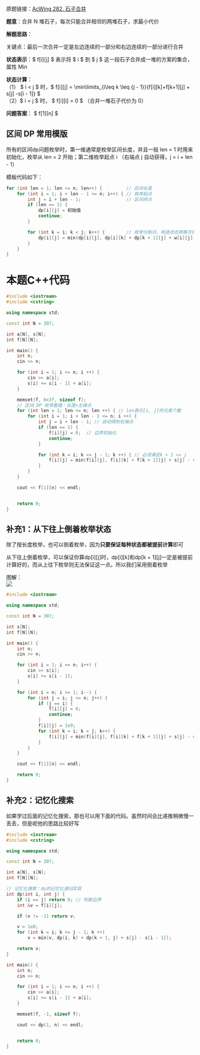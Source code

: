 原题链接：[AcWing 282. 石子合并](https://www.acwing.com/activity/content/problem/content/1007/1/)

**题意**：合并 N 堆石子，每次只能合并相邻的两堆石子，求最小代价

**解题思路**：

关键点：最后一次合并一定是左边连续的一部分和右边连续的一部分进行合并

**状态表示**：$ f[i][j] $ 表示将 $ i $ 到 $ j $ 这一段石子合并成一堆的方案的集合，属性 Min

**状态计算**：  
（1） $ i < j $ 时，$ f[i][j] = \min\limits_{i\leq k \leq {j - 1}}{f[i][k]+f[k+1][j] + s[j] -s[i - 1]} $  
（2）$ i = j $ 时， $ f[i][i] = 0 $ （合并一堆石子代价为 0）

**问题答案**： $ f[1][n] $

区间 DP 常用模版
----------

所有的区间dp问题枚举时，第一维通常是枚举区间长度，并且一般 len = 1 时用来初始化，枚举从 len = 2 开始；第二维枚举起点 i （右端点 j 自动获得，j = i + len - 1）

模板代码如下：

```cpp
for (int len = 1; len <= n; len++) {         // 区间长度
    for (int i = 1; i + len - 1 <= n; i++) { // 枚举起点
        int j = i + len - 1;                 // 区间终点
        if (len == 1) {
            dp[i][j] = 初始值
            continue;
        }

        for (int k = i; k < j; k++) {        // 枚举分割点，构造状态转移方程
            dp[i][j] = min(dp[i][j], dp[i][k] + dp[k + 1][j] + w[i][j]);
        }
    }
}
```

本题C++代码
=======

```cpp
#include <iostream>
#include <cstring>

using namespace std;

const int N = 307;

int a[N], s[N];
int f[N][N];

int main() {
    int n;
    cin >> n;

    for (int i = 1; i <= n; i ++) {
        cin >> a[i];
        s[i] += s[i - 1] + a[i];
    }

    memset(f, 0x3f, sizeof f);
    // 区间 DP 枚举套路：长度+左端点 
    for (int len = 1; len <= n; len ++) { // len表示[i, j]的元素个数
        for (int i = 1; i + len - 1 <= n; i ++) {
            int j = i + len - 1; // 自动得到右端点
            if (len == 1) {
                f[i][j] = 0;  // 边界初始化
                continue;
            }

            for (int k = i; k <= j - 1; k ++) { // 必须满足k + 1 <= j
                f[i][j] = min(f[i][j], f[i][k] + f[k + 1][j] + s[j] - s[i - 1]);
            }
        }
    }

    cout << f[1][n] << endl;


    return 0;
}
```

补充1：从下往上倒着枚举状态
--------------

除了按长度枚举，也可以倒着枚举，因为**只要保证每种状态都被提前计算**即可

从下往上倒着枚举，可以保证你算dp\[i\]\[j\]时，dp\[i\]\[k\]和dp\[k + 1\]\[j\]一定是被提前计算好的，而从上往下枚举则无法保证这一点。所以我们采用倒着枚举

图解：  
![](https://img-blog.csdnimg.cn/8b588b33240e452d973df0dc61798bc6.png)

```cpp
#include <iostream>

using namespace std;

const int N = 307;

int s[N];
int f[N][N];

int main() {
    int n;
    cin >> n;

    for (int i = 1; i <= n; i++) {
        cin >> s[i];
        s[i] += s[i - 1];
    }

    for (int i = n; i >= 1; i--) {
        for (int j = i; j <= n; j++) {
            if (j == i) {
                f[i][j] = 0;
                continue;
            }
            f[i][j] = 1e9;
            for (int k = i; k < j; k++) {
                f[i][j] = min(f[i][j], f[i][k] + f[k + 1][j] + s[j] - s[i - 1]);
            }
        }
    }

    cout << f[1][n] << endl;

    return 0;
}
```

补充2：记忆化搜索
---------

如果学过后面的记忆化搜索，那也可以用下面的代码。虽然时间会比递推稍微慢一丢丢，但是呢他的思路比较好写

```cpp
#include <iostream>
#include <cstring>

using namespace std;

const int N = 307;

int a[N], s[N];
int f[N][N];

// 记忆化搜索：dp的记忆化递归实现
int dp(int i, int j) {
    if (i == j) return 0; // 判断边界
    int &v = f[i][j];

    if (v != -1) return v;

    v = 1e8;
    for (int k = i; k <= j - 1; k ++)
        v = min(v, dp(i, k) + dp(k + 1, j) + s[j] - s[i - 1]);

    return v;
}

int main() {
    int n;
    cin >> n;

    for (int i = 1; i <= n; i ++) {
        cin >> a[i];
        s[i] += s[i - 1] + a[i];
    }

    memset(f, -1, sizeof f);

    cout << dp(1, n) << endl;


    return 0;
}
```